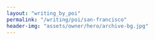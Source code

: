 ```yaml
---
layout: "writing_by_poi"
permalink: "/writing/poi/san-francisco"
header-img: "assets/owner/hero/archive-bg.jpg"
---
```

